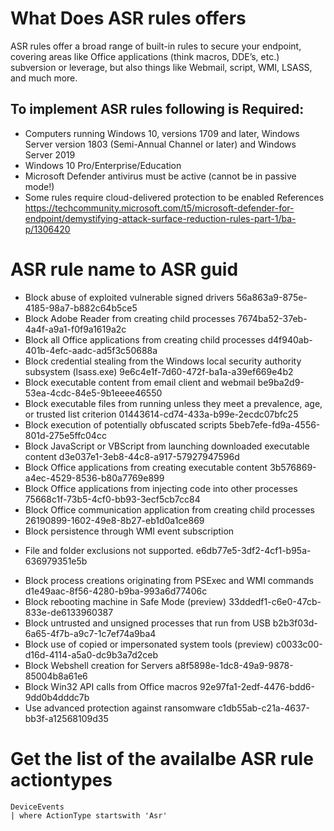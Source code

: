 # What Does ASR rules offers
ASR rules offer a broad range of built-in rules to secure your endpoint, covering areas like Office applications (think macros, DDE’s, etc.) subversion or leverage, but also things like Webmail, script, WMI, LSASS, and much more.
## To implement ASR rules following is Required:
  - Computers running Windows 10, versions 1709 and later,  Windows Server version 1803 (Semi-Annual Channel or later) and Windows Server 2019
  - Windows 10 Pro/Enterprise/Education
  - Microsoft Defender antivirus must be active (cannot be in passive mode!)
  - Some rules require cloud-delivered protection to be enabled
References https://techcommunity.microsoft.com/t5/microsoft-defender-for-endpoint/demystifying-attack-surface-reduction-rules-part-1/ba-p/1306420



# ASR rule name to ASR guid
- Block abuse of exploited vulnerable signed drivers	56a863a9-875e-4185-98a7-b882c64b5ce5
- Block Adobe Reader from creating child processes	7674ba52-37eb-4a4f-a9a1-f0f9a1619a2c
- Block all Office applications from creating child processes	d4f940ab-401b-4efc-aadc-ad5f3c50688a
- Block credential stealing from the Windows local security authority subsystem (lsass.exe)	9e6c4e1f-7d60-472f-ba1a-a39ef669e4b2
- Block executable content from email client and webmail	be9ba2d9-53ea-4cdc-84e5-9b1eeee46550
- Block executable files from running unless they meet a prevalence, age, or trusted list criterion	01443614-cd74-433a-b99e-2ecdc07bfc25
- Block execution of potentially obfuscated scripts	5beb7efe-fd9a-4556-801d-275e5ffc04cc
- Block JavaScript or VBScript from launching downloaded executable content	d3e037e1-3eb8-44c8-a917-57927947596d
- Block Office applications from creating executable content	3b576869-a4ec-4529-8536-b80a7769e899
- Block Office applications from injecting code into other processes	75668c1f-73b5-4cf0-bb93-3ecf5cb7cc84
- Block Office communication application from creating child processes	26190899-1602-49e8-8b27-eb1d0a1ce869
- Block persistence through WMI event subscription
* File and folder exclusions not supported.	e6db77e5-3df2-4cf1-b95a-636979351e5b
- Block process creations originating from PSExec and WMI commands	d1e49aac-8f56-4280-b9ba-993a6d77406c
- Block rebooting machine in Safe Mode (preview)	33ddedf1-c6e0-47cb-833e-de6133960387
- Block untrusted and unsigned processes that run from USB	b2b3f03d-6a65-4f7b-a9c7-1c7ef74a9ba4
- Block use of copied or impersonated system tools (preview)	c0033c00-d16d-4114-a5a0-dc9b3a7d2ceb
- Block Webshell creation for Servers	a8f5898e-1dc8-49a9-9878-85004b8a61e6
- Block Win32 API calls from Office macros	92e97fa1-2edf-4476-bdd6-9dd0b4dddc7b
- Use advanced protection against ransomware	c1db55ab-c21a-4637-bb3f-a12568109d35

# Get the list of the availalbe ASR rule actiontypes 
```
DeviceEvents
| where ActionType startswith 'Asr'
```
